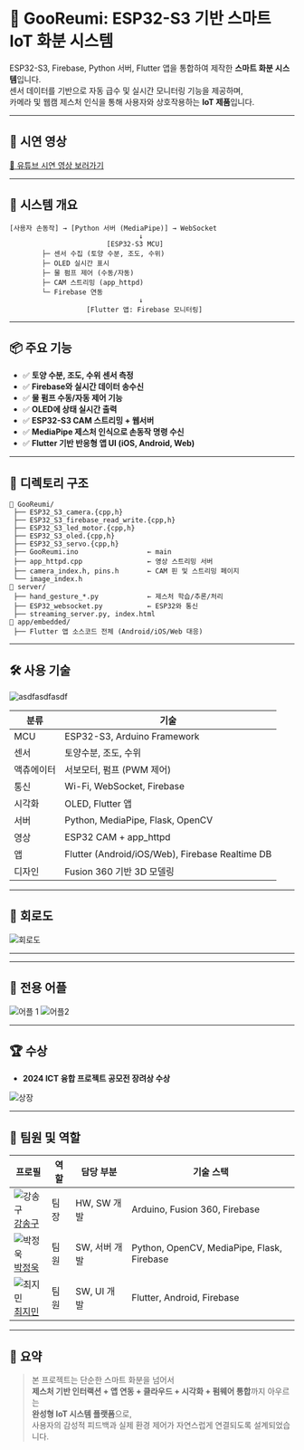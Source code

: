 # 🌱 GooReumi: ESP32-S3 기반 스마트 IoT 화분 시스템

ESP32-S3, Firebase, Python 서버, Flutter 앱을 통합하여 제작한 **스마트 화분 시스템**입니다.  
센서 데이터를 기반으로 자동 급수 및 실시간 모니터링 기능을 제공하며,  
카메라 및 웹캠 제스처 인식을 통해 사용자와 상호작용하는 **IoT 제품**입니다.

---

## 🎥 시연 영상

[🔗 유튜브 시연 영상 보러가기](https://youtu.be/SMD-Z0I87Jk)

---

## 🧠 시스템 개요

```
[사용자 손동작] → [Python 서버 (MediaPipe)] → WebSocket
                                ↓
                        [ESP32-S3 MCU]
        ├─ 센서 수집 (토양 수분, 조도, 수위)
        ├─ OLED 실시간 표시
        ├─ 물 펌프 제어 (수동/자동)
        ├─ CAM 스트리밍 (app_httpd)
        └─ Firebase 연동
                                ↓
                   [Flutter 앱: Firebase 모니터링]
```

---

## 📦 주요 기능

- ✅ **토양 수분, 조도, 수위 센서 측정**
- ✅ **Firebase와 실시간 데이터 송수신**
- ✅ **물 펌프 수동/자동 제어 기능**
- ✅ **OLED에 상태 실시간 출력**
- ✅ **ESP32-S3 CAM 스트리밍 + 웹서버**
- ✅ **MediaPipe 제스처 인식으로 손동작 명령 수신**
- ✅ **Flutter 기반 반응형 앱 UI (iOS, Android, Web)**

---

## 📁 디렉토리 구조

```
📁 GooReumi/
 ├── ESP32_S3_camera.{cpp,h}
 ├── ESP32_S3_firebase_read_write.{cpp,h}
 ├── ESP32_S3_led_motor.{cpp,h}
 ├── ESP32_S3_oled.{cpp,h}
 ├── ESP32_S3_servo.{cpp,h}
 ├── GooReumi.ino                 ← main
 ├── app_httpd.cpp                ← 영상 스트리밍 서버
 ├── camera_index.h, pins.h       ← CAM 핀 및 스트리밍 페이지
 └── image_index.h
📁 server/
 ├── hand_gesture_*.py            ← 제스처 학습/추론/처리
 ├── ESP32_websocket.py           ← ESP32와 통신
 ├── streaming_server.py, index.html
📁 app/embedded/
 ├── Flutter 앱 소스코드 전체 (Android/iOS/Web 대응)
```

---

## 🛠 사용 기술

![asdfasdfasdf](https://github.com/Throwball99/2023ESWContest_free_1042/assets/143514249/6dd87b23-9965-4dc2-b8c8-5f65e151b917)

| 분류     | 기술 |
|----------|------|
| MCU      | ESP32-S3, Arduino Framework |
| 센서     | 토양수분, 조도, 수위 |
| 액츄에이터 | 서보모터, 펌프 (PWM 제어) |
| 통신     | Wi-Fi, WebSocket, Firebase |
| 시각화   | OLED, Flutter 앱 |
| 서버     | Python, MediaPipe, Flask, OpenCV |
| 영상     | ESP32 CAM + app_httpd |
| 앱       | Flutter (Android/iOS/Web), Firebase Realtime DB |
| 디자인   | Fusion 360 기반 3D 모델링 |

---

## 🧾 회로도

![회로도](https://github.com/user-attachments/assets/00108d0a-d918-4d61-b5b0-40eb74fb8be3)

---

---

## 📱 전용 어플

![어플 1](https://github.com/Throwball99/2023ESWContest_free_1042/assets/143514249/e35fed97-a7fe-4c65-9e6c-0b73e69c0c1b)
![어플2](https://github.com/Throwball99/2023ESWContest_free_1042/assets/143514249/112a55c8-9a8d-406a-8cfc-e55d429de534)


---


## 🏆 수상

- **2024 ICT 융합 프로젝트 공모전 장려상 수상**
  
![상장](https://github.com/user-attachments/assets/20961ce1-dfa6-4a7e-aeb2-d9bb763fa953)

---

## 👤 팀원 및 역할

| 프로필 | 역할  | 담당 부분 | 기술 스택 |
|--------|-------|----------|-----------|
| ![강송구](https://github.com/user-attachments/assets/986e1819-2d0d-4715-97ce-590ea6495421) <br> [강송구](https://github.com/StrongThrow) | 팀장  | HW, SW 개발 | Arduino, Fusion 360, Firebase |
| ![박정욱](https://github.com/Throwball99/2023ESWContest_free_1042/assets/143514249/c9eadced-f7e2-419b-a819-1612bf5ea15a) <br> [박정욱](https://github.com/wjddnr0920) | 팀원  | SW, 서버 개발 | Python, OpenCV, MediaPipe, Flask, Firebase |
| ![최지민](https://github.com/Throwball99/2023ESWContest_free_1042/assets/143514249/69319bbd-74bb-40c1-92d8-ae96e23b3500) <br> [최지민](https://github.com/irmu98) | 팀원  | SW, UI 개발 | Flutter, Android, Firebase |

---


## 📌 요약

> 본 프로젝트는 단순한 스마트 화분을 넘어서  
> **제스처 기반 인터랙션 + 앱 연동 + 클라우드 + 시각화 + 펌웨어 통합**까지 아우르는  
> **완성형 IoT 시스템 플랫폼**으로,  
> 사용자의 감성적 피드백과 실제 환경 제어가 자연스럽게 연결되도록 설계되었습니다.
